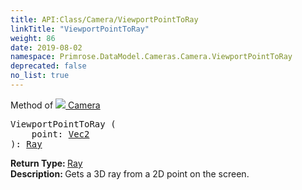 ```yaml
---
title: API:Class/Camera/ViewportPointToRay
linkTitle: "ViewportPointToRay"
weight: 86
date: 2019-08-02
namespace: Primrose.DataModel.Cameras.Camera.ViewportPointToRay
deprecated: false
no_list: true
---
```

Method of <a href="/docs/api-reference/Class/Camera"><img src="/icons/silk/camera.png"/>&nbsp;Camera</a>
<pre class="method-declaration">
ViewportPointToRay (
    point: <a class="type" href="/docs/api-reference/DataType/Vec2">Vec2</a>
): <a class="type" href="/docs/api-reference/DataType/Ray">Ray</a></pre>
<b>Return Type: </b>
<a class="type" href="/docs/api-reference/DataType/Ray">Ray</a>
<br/>
<b>Description: </b>
Gets a 3D ray from a 2D point on the screen.

